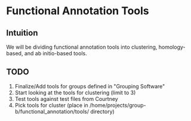 # Functional Annotation Tools 

## Intuition
We will be dividing functional annotation tools into clustering, homology-based, and ab
initio-based tools.

## TODO
1. Finalize/Add tools for groups defined in "Grouping Software"
2. Start looking at the tools for clustering (limit to 3)
3. Test tools against test files from Courtney
4. Pick tools for cluster (place in /home/projects/group-b/functional_annotation/tools/ directory)
